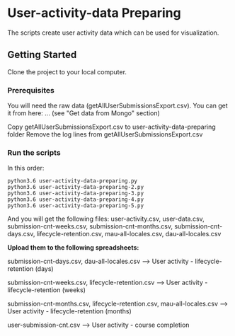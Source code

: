 # User-activity-data Preparing

The scripts create user activity data which can be used for visualization.

## Getting Started

Clone the project to your local computer.

### Prerequisites

You will need the raw data (getAllUserSubmissionsExport.csv). You can get it from here: ... (see "Get data from Mongo" section)

Copy getAllUserSubmissionsExport.csv to user-activity-data-preparing folder
Remove the log lines from getAllUserSubmissionsExport.csv

### Run the scripts

In this order:

```
python3.6 user-activity-data-preparing.py
python3.6 user-activity-data-preparing-2.py
python3.6 user-activity-data-preparing-3.py
python3.6 user-activity-data-preparing-4.py
python3.6 user-activity-data-preparing-5.py
```

And you will get the following files:
user-activity.csv, user-data.csv, submission-cnt-weeks.csv, submission-cnt-months.csv, submission-cnt-days.csv, lifecycle-retention.csv, mau-all-locales.csv, dau-all-locales.csv

**Upload them to the following spreadsheets:**

submission-cnt-days.csv, dau-all-locales.csv --> User activity - lifecycle-retention (days)

submission-cnt-weeks.csv, lifecycle-retention.csv --> User activity - lifecycle-retention (weeks)

submission-cnt-months.csv, lifecycle-retention.csv, mau-all-locales.csv --> User activity - lifecycle-retention (months)

user-submission-cnt.csv --> User activity - course completion

